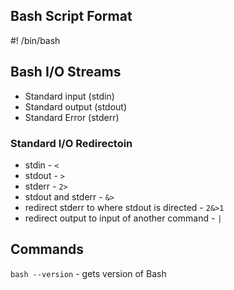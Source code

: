 ## Bash Script Format
\#! /bin/bash

## Bash I/O Streams
- Standard input (stdin) 
- Standard output (stdout)
- Standard Error  (stderr)

### Standard I/O Redirectoin
- stdin  - `<`
- stdout - `>`
- stderr - `2>`
- stdout and stderr - `&>`
- redirect stderr to where stdout is directed - `2&>1`
- redirect output to input of another command - `|`

## Commands
`bash --version` - gets version of Bash
